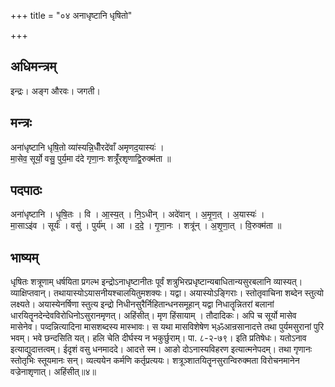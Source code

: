 +++
title = "०४ अनाधृष्टानि धृषितो"

+++
## अधिमन्त्रम्
इन्द्रः। अङ्ग औरवः। जगती।

## मन्त्रः
अना॑धृष्टानि धृषि॒तो व्या॑स्यन्नि॒धीँरदे॑वाँ अमृणद॒यास्यः॑ ।  
मा॒सेव॒ सूर्यो॒ वसु॒ पुर्य॒मा द॑दे गृणा॒नः शत्रूँ॑रशृणाद्वि॒रुक्म॑ता ॥

## पदपाठः
अना॑धृष्टानि । धृ॒षि॒तः । वि । आ॒स्य॒त् । नि॒ऽधीन् । अदे॑वान् । अ॒मृ॒ण॒त् । अ॒यास्यः॑ ।  
मा॒साऽइ॑व । सूर्यः॑ । वसु॑ । पुर्य॑म् । आ । द॒दे॒ । गृ॒णा॒नः । शत्रू॑न् । अ॒शृ॒णा॒त् । वि॒रुक्म॑ता ॥

## भाष्यम्
धृषितः शत्रूणाम् धर्षयिता प्रगल्भ इन्द्रोऽनाधृष्टानीतः पूर्वं शत्रुभिरप्रधृष्टान्यबाधितान्यसुरबलानि व्यास्यत्। व्याक्षिप्तवान्। तथायास्योऽयासनीयश्चालयितुमशक्यः। यद्वा। अयास्योऽङ्गिराः। स्तोतृवाचिना शब्देन स्तुत्यो लक्ष्यते। अयास्येनर्षिणा स्तुत्य इन्द्रो निधीनसुरैर्निहितान्धनसमूहान् यद्वा निधातॄन्नितरां बलानां धारयितॄनदेन्देवविरोधिनोऽसुरानमृणत्। अहिंसीत्। मृण हिंसायाम् । तौदादिकः। अपि च सूर्यो मासेव मासेनेव। पव्दन्नित्यादिना मासशब्दस्य मास्भावः। स यथा मासविशेषेण भ्ॐआन्रसानादत्ते तथा पुर्यमसुरानां पुरि भवम्। भवे छन्दसिति यत्। हलि चेति दीर्घस्य न भकुर्छुराम्। पा. ८-२-७९। इति प्रतिषेधः। यतोऽनाव इत्याद्युदात्तत्वम्। ईदृशं वसु धनमाददे। आदत्ते स्म। आङो दोऽनास्यविहरण इत्यात्मनेपदम्। तथा गृणानः स्तोतृभिः स्तूयमानः सन्। व्यत्ययेन कर्मणि कर्तृप्रत्ययः। शत्रूञ्शातयितॄनसुरान्विरुक्मता विरोचनमानेन वज्रेनाशृणात्। अहिंसीत्॥४॥